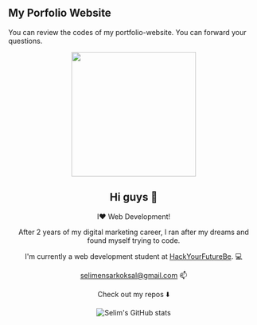 ## My Porfolio Website

You can review the codes of my portfolio-website. You can forward your questions.

<div align="center">

<img width="250" src="https://media.giphy.com/media/kFHT64PButf46M7rvP/giphy.gif">

## Hi guys :wave:

I:heart: Web Development!

After 2 years of my digital marketing career,
I ran after my dreams and found myself trying to code.

I'm currently a web development student at [HackYourFutureBe](https://hackyourfuture.be/). :computer:

selimensarkoksal@gmail.com :mailbox: 

Check out my repos :arrow_down:

![Selim's GitHub stats](https://github-readme-stats.vercel.app/api?username=selimensar&show_icons=true&theme=dark)
</div>
